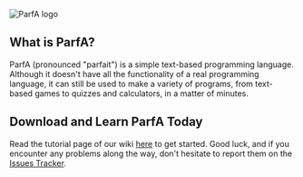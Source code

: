 ![ParfA logo](http://i.imgur.com/yPF8UfJ.png)

## What is ParfA?

ParfA (pronounced "parfait") is a simple text-based programming language. Although it doesn't have all the functionality of a real programming language, it can still be used to make a variety of programs, from text-based games to quizzes and calculators, in a matter of minutes. 

## Download and Learn ParfA Today

Read the tutorial page of our wiki [here](https://github.com/arjunvnair/ParfA/wiki/Tutorial) to get started. Good luck, and if you encounter any problems along the way, don't hesitate to report them on the [Issues Tracker](https://github.com/arjunvnair/ParfA/issues).

